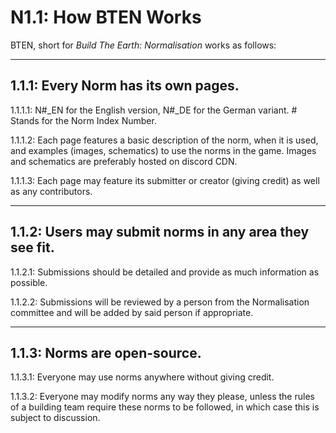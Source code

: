 # N1.1: How BTEN Works

BTEN, short for *Build The Earth: Normalisation* works as follows:

***

## 1.1.1: Every Norm has its own pages.    

1.1.1.1: N#_EN for the English version, N#_DE for the German variant. # Stands for the Norm Index Number.    

1.1.1.2: Each page features a basic description of the norm, when it is used, and examples (images, schematics) to use the norms in the game. Images and schematics are preferably hosted on discord CDN.

1.1.1.3: Each page may feature its submitter or creator (giving credit) as well as any contributors. 

***

## 1.1.2: Users may submit norms in any area they see fit.

1.1.2.1: Submissions should be detailed and provide as much information as possible.

1.1.2.2: Submissions will be reviewed by a person from the Normalisation committee and will be added by said person if appropriate.

***

## 1.1.3: Norms are open-source.

1.1.3.1: Everyone may use norms anywhere without giving credit.

1.1.3.2: Everyone may modify norms any way they please, unless the rules of a building team require these norms to be followed, in which case this is subject to discussion.